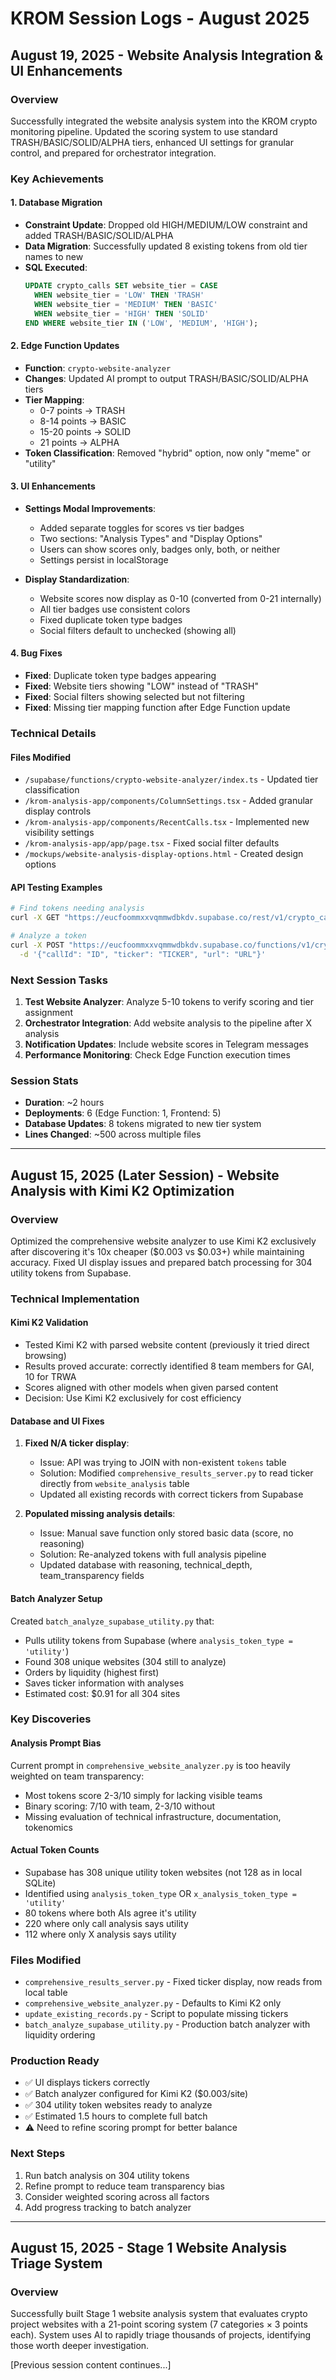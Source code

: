 # KROM Session Logs - August 2025

## August 19, 2025 - Website Analysis Integration & UI Enhancements

### Overview
Successfully integrated the website analysis system into the KROM crypto monitoring pipeline. Updated the scoring system to use standard TRASH/BASIC/SOLID/ALPHA tiers, enhanced UI settings for granular control, and prepared for orchestrator integration.

### Key Achievements

#### 1. Database Migration
- **Constraint Update**: Dropped old HIGH/MEDIUM/LOW constraint and added TRASH/BASIC/SOLID/ALPHA
- **Data Migration**: Successfully updated 8 existing tokens from old tier names to new
- **SQL Executed**:
  ```sql
  UPDATE crypto_calls SET website_tier = CASE 
    WHEN website_tier = 'LOW' THEN 'TRASH'
    WHEN website_tier = 'MEDIUM' THEN 'BASIC'
    WHEN website_tier = 'HIGH' THEN 'SOLID'
  END WHERE website_tier IN ('LOW', 'MEDIUM', 'HIGH');
  ```

#### 2. Edge Function Updates
- **Function**: `crypto-website-analyzer` 
- **Changes**: Updated AI prompt to output TRASH/BASIC/SOLID/ALPHA tiers
- **Tier Mapping**:
  - 0-7 points → TRASH
  - 8-14 points → BASIC
  - 15-20 points → SOLID
  - 21 points → ALPHA
- **Token Classification**: Removed "hybrid" option, now only "meme" or "utility"

#### 3. UI Enhancements
- **Settings Modal Improvements**:
  - Added separate toggles for scores vs tier badges
  - Two sections: "Analysis Types" and "Display Options"
  - Users can show scores only, badges only, both, or neither
  - Settings persist in localStorage
  
- **Display Standardization**:
  - Website scores now display as 0-10 (converted from 0-21 internally)
  - All tier badges use consistent colors
  - Fixed duplicate token type badges
  - Social filters default to unchecked (showing all)

#### 4. Bug Fixes
- **Fixed**: Duplicate token type badges appearing
- **Fixed**: Website tiers showing "LOW" instead of "TRASH"
- **Fixed**: Social filters showing selected but not filtering
- **Fixed**: Missing tier mapping function after Edge Function update

### Technical Details

#### Files Modified
- `/supabase/functions/crypto-website-analyzer/index.ts` - Updated tier classification
- `/krom-analysis-app/components/ColumnSettings.tsx` - Added granular display controls
- `/krom-analysis-app/components/RecentCalls.tsx` - Implemented new visibility settings
- `/krom-analysis-app/app/page.tsx` - Fixed social filter defaults
- `/mockups/website-analysis-display-options.html` - Created design options

#### API Testing Examples
```bash
# Find tokens needing analysis
curl -X GET "https://eucfoommxxvqmmwdbkdv.supabase.co/rest/v1/crypto_calls?select=id,ticker,website_url&website_url=not.is.null&website_score=is.null"

# Analyze a token
curl -X POST "https://eucfoommxxvqmmwdbkdv.supabase.co/functions/v1/crypto-website-analyzer" \
  -d '{"callId": "ID", "ticker": "TICKER", "url": "URL"}'
```

### Next Session Tasks
1. **Test Website Analyzer**: Analyze 5-10 tokens to verify scoring and tier assignment
2. **Orchestrator Integration**: Add website analysis to the pipeline after X analysis
3. **Notification Updates**: Include website scores in Telegram messages
4. **Performance Monitoring**: Check Edge Function execution times

### Session Stats
- **Duration**: ~2 hours
- **Deployments**: 6 (Edge Function: 1, Frontend: 5)
- **Database Updates**: 8 tokens migrated to new tier system
- **Lines Changed**: ~500 across multiple files

---

## August 15, 2025 (Later Session) - Website Analysis with Kimi K2 Optimization

### Overview
Optimized the comprehensive website analyzer to use Kimi K2 exclusively after discovering it's 10x cheaper ($0.003 vs $0.03+) while maintaining accuracy. Fixed UI display issues and prepared batch processing for 304 utility tokens from Supabase.

### Technical Implementation

#### Kimi K2 Validation
- Tested Kimi K2 with parsed website content (previously it tried direct browsing)
- Results proved accurate: correctly identified 8 team members for GAI, 10 for TRWA
- Scores aligned with other models when given parsed content
- Decision: Use Kimi K2 exclusively for cost efficiency

#### Database and UI Fixes
1. **Fixed N/A ticker display**:
   - Issue: API was trying to JOIN with non-existent `tokens` table
   - Solution: Modified `comprehensive_results_server.py` to read ticker directly from `website_analysis` table
   - Updated all existing records with correct tickers from Supabase

2. **Populated missing analysis details**:
   - Issue: Manual save function only stored basic data (score, no reasoning)
   - Solution: Re-analyzed tokens with full analysis pipeline
   - Updated database with reasoning, technical_depth, team_transparency fields

#### Batch Analyzer Setup
Created `batch_analyze_supabase_utility.py` that:
- Pulls utility tokens from Supabase (where `analysis_token_type = 'utility'`)
- Found 308 unique websites (304 still to analyze)
- Orders by liquidity (highest first)
- Saves ticker information with analyses
- Estimated cost: $0.91 for all 304 sites

### Key Discoveries

#### Analysis Prompt Bias
Current prompt in `comprehensive_website_analyzer.py` is too heavily weighted on team transparency:
- Most tokens score 2-3/10 simply for lacking visible teams
- Binary scoring: 7/10 with team, 2-3/10 without
- Missing evaluation of technical infrastructure, documentation, tokenomics

#### Actual Token Counts
- Supabase has 308 unique utility token websites (not 128 as in local SQLite)
- Identified using `analysis_token_type` OR `x_analysis_token_type = 'utility'`
- 80 tokens where both AIs agree it's utility
- 220 where only call analysis says utility
- 112 where only X analysis says utility

### Files Modified
- `comprehensive_results_server.py` - Fixed ticker display, now reads from local table
- `comprehensive_website_analyzer.py` - Defaults to Kimi K2 only
- `update_existing_records.py` - Script to populate missing tickers
- `batch_analyze_supabase_utility.py` - Production batch analyzer with liquidity ordering

### Production Ready
- ✅ UI displays tickers correctly
- ✅ Batch analyzer configured for Kimi K2 ($0.003/site)
- ✅ 304 utility token websites ready to analyze
- ✅ Estimated 1.5 hours to complete full batch
- ⚠️ Need to refine scoring prompt for better balance

### Next Steps
1. Run batch analysis on 304 utility tokens
2. Refine prompt to reduce team transparency bias
3. Consider weighted scoring across all factors
4. Add progress tracking to batch analyzer

---

## August 15, 2025 - Stage 1 Website Analysis Triage System

### Overview
Successfully built Stage 1 website analysis system that evaluates crypto project websites with a 21-point scoring system (7 categories × 3 points each). System uses AI to rapidly triage thousands of projects, identifying those worth deeper investigation.

[Previous session content continues...]
